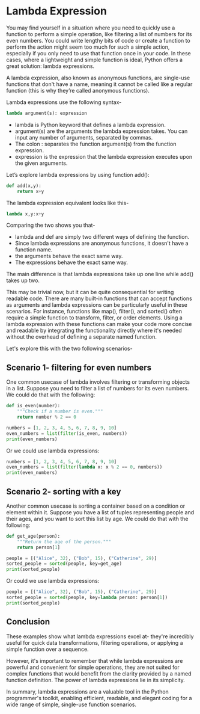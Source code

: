 # Lambda Expression

You may find yourself in a situation where you need to quickly use a function to perform a simple operation, like filtering a list of numbers for its even numbers. You could write lengthy bits of code or create a function to perform the action might seem too much for such a simple action, especially if you only need to use that function once in your code. In these cases, where a lightweight and simple function is ideal, Python offers a great solution: lambda expressions.

A lambda expression, also known as anonymous functions, are single-use functions that don't have a name, meaning it cannot be called like a regular function (this is why they’re called anonymous functions).

Lambda expressions use the following syntax-
```python
lambda argument(s): expression
```

* lambda is Python keyword that defines a lambda expression.
* argument(s) are the arguments the lambda expression takes. You can input any number of arguments, separated by commas.
* The colon : separates the function argument(s) from the function expression.
* expression is the expression that the lambda expression executes upon the given arguments.

Let’s explore lambda expressions by using function add():

```python
def add(x,y):
    return x+y
```

The lambda expression equivalent looks like this-

```python
lambda x,y:x+y
```
Comparing the two shows you that-
* lambda and def are simply two different ways of defining the function.
* Since lambda expressions are anonymous functions, it doesn't have a function name.
* the arguments behave the exact same way.
* The expressions behave the exact same way.

The main difference is that lambda expressions take up one line while add() takes up two.

This may be trivial now, but it can be quite consequential for writing readable code. There are many built-in functions that can accept functions as arguments and lambda expressions can be particularly useful in these scenarios. For instance, functions like map(), filter(), and sorted() often require a simple function to transform, filter, or order elements. Using a lambda expression with these functions can make your code more concise and readable by integrating the functionality directly where it's needed without the overhead of defining a separate named function.

Let's explore this with the two following scenarios-

## Scenario 1- filtering for even numbers

One common usecase of lambda involves filtering or transforming objects in a list. Suppose you need to filter a list of numbers for its even numbers. We could do that with the following: 

```python
def is_even(number):
    """Check if a number is even."""
    return number % 2 == 0

numbers = [1, 2, 3, 4, 5, 6, 7, 8, 9, 10]
even_numbers = list(filter(is_even, numbers))
print(even_numbers)
```

Or we could use lambda expressions:

```python
numbers = [1, 2, 3, 4, 5, 6, 7, 8, 9, 10]
even_numbers = list(filter(lambda x: x % 2 == 0, numbers))
print(even_numbers)
```

## Scenario 2- sorting with a key

Another common usecase is sorting a container based on a condition or element within it. Suppose you have a list of tuples representing people and their ages, and you want to sort this list by age. We could do that with the following:

```python
def get_age(person):
    """Return the age of the person."""
    return person[1]

people = [("Alice", 32), ("Bob", 15), ("Catherine", 29)]
sorted_people = sorted(people, key=get_age)
print(sorted_people)
```

Or could we use lambda expressions:

```python
people = [("Alice", 32), ("Bob", 15), ("Catherine", 29)]
sorted_people = sorted(people, key=lambda person: person[1])
print(sorted_people)
```

## Conclusion

These examples show what lambda expressions excel at- they're incredibly useful for quick data transformations, filtering operations, or applying a simple function over a sequence.

However, it's important to remember that while lambda expressions are powerful and convenient for simple operations, they are not suited for complex functions that would benefit from the clarity provided by a named function definition. The power of lambda expressions lie in its simplicity.

In summary, lambda expressions are a valuable tool in the Python programmer's toolkit, enabling efficient, readable, and elegant coding for a wide range of simple, single-use function scenarios. 
